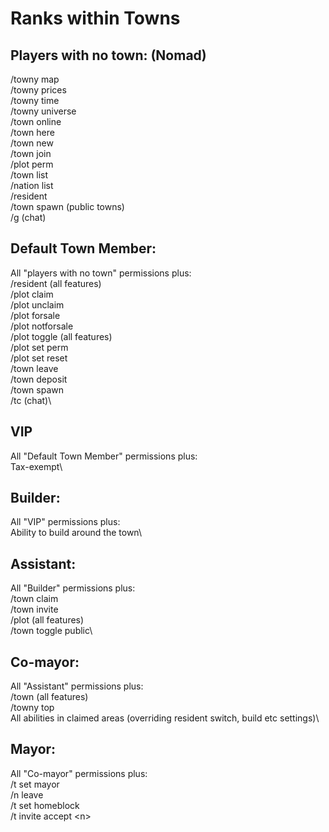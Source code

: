 # Ranks within Towns

## **Players with no town: (Nomad)**

&#x20;/towny map\
&#x20;/towny prices\
&#x20;/towny time\
&#x20;/towny universe\
&#x20;/town online\
&#x20;/town here\
&#x20;/town new\
&#x20;/town join\
&#x20;/plot perm\
&#x20;/town list\
&#x20;/nation list\
&#x20;/resident\
&#x20;/town spawn (public towns)\
&#x20;/g (chat)

## **Default Town Member:**

&#x20;All "players with no town" permissions plus:\
&#x20;/resident (all features)\
&#x20;/plot claim\
&#x20;/plot unclaim\
&#x20;/plot forsale\
&#x20;/plot notforsale\
&#x20;/plot toggle (all features)\
&#x20;/plot set perm\
&#x20;/plot set reset\
&#x20;/town leave\
&#x20;/town deposit\
&#x20;/town spawn\
&#x20;/tc (chat)\


## &#x20;**VIP**

&#x20;All "Default Town Member" permissions plus:\
&#x20;Tax-exempt\


## &#x20;**Builder:**

&#x20;All "VIP" permissions plus:\
&#x20;Ability to build around the town\


## **Assistant:**

&#x20;All "Builder" permissions plus:\
&#x20;/town claim\
&#x20;/town invite\
&#x20;/plot (all features)\
&#x20;/town toggle public\


## **Co-mayor:**

&#x20;All "Assistant" permissions plus:\
&#x20;/town (all features)\
&#x20;/towny top\
&#x20;All abilities in claimed areas (overriding resident switch, build etc settings)\


## **Mayor:**

&#x20;All "Co-mayor" permissions plus:\
&#x20;/t set mayor\
&#x20;/n leave\
&#x20;/t set homeblock\
&#x20;/t invite accept \<n>&#x20;
